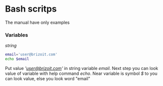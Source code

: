 # Bash scritps

The manual have only examples

### Variables

*string*

```bash
email='user@brizoit.com'
echo $email

```

Put value *'user@brizoit.com'* in string variable *email*. Next step you can look value of variable with help command *echo*. Near variable is symbol *$* to you can look value, else you look word "email"
